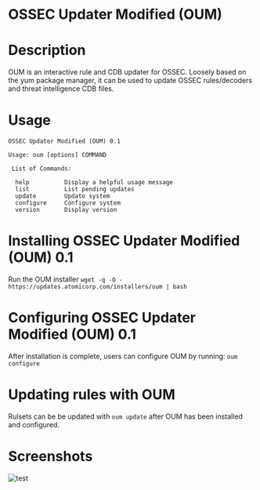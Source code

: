 # OSSEC Updater Modified (OUM)

# Description

OUM is an interactive rule and CDB updater for OSSEC. Loosely based on the yum package manager, it can be used to update OSSEC rules/decoders and threat intelligence CDB files.

# Usage

```
OSSEC Updater Modified (OUM) 0.1

Usage: oum [options] COMMAND

 List of Commands:

  help			Display a helpful usage message
  list			List pending updates
  update		Update system
  configure		Configure system
  version		Display version
```

# Installing OSSEC Updater Modified (OUM) 0.1
Run the OUM installer
`wget -q -O - https://updates.atomicorp.com/installers/oum | bash`

# Configuring OSSEC Updater Modified (OUM) 0.1
After installation is complete, users can configure OUM by running:
`oum configure`

# Updating rules with OUM 
Rulsets can be be updated with `oum update` after OUM has been installed and configured.

# Screenshots

![test](https://github.com/ossec/oum/blob/main/images/oum-v1.gif)
